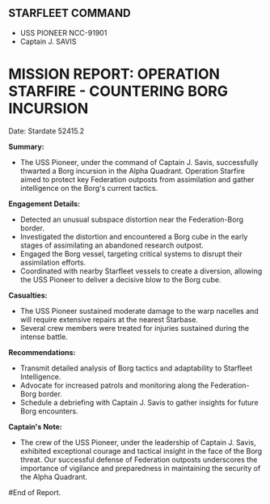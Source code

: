 ## STARFLEET COMMAND
- USS PIONEER NCC-91901
- Captain J. SAVIS

# MISSION REPORT: OPERATION STARFIRE - COUNTERING BORG INCURSION

Date: Stardate 52415.2

**Summary:**
- The USS Pioneer, under the command of Captain J. Savis, successfully thwarted a Borg incursion in the Alpha Quadrant. Operation Starfire aimed to protect key Federation outposts from assimilation and gather intelligence on the Borg's current tactics.

**Engagement Details:**
- Detected an unusual subspace distortion near the Federation-Borg border.
- Investigated the distortion and encountered a Borg cube in the early stages of assimilating an abandoned research outpost.
- Engaged the Borg vessel, targeting critical systems to disrupt their assimilation efforts.
- Coordinated with nearby Starfleet vessels to create a diversion, allowing the USS Pioneer to deliver a decisive blow to the Borg cube.

**Casualties:**
- The USS Pioneer sustained moderate damage to the warp nacelles and will require extensive repairs at the nearest Starbase.
- Several crew members were treated for injuries sustained during the intense battle.

**Recommendations:**
- Transmit detailed analysis of Borg tactics and adaptability to Starfleet Intelligence.
- Advocate for increased patrols and monitoring along the Federation-Borg border.
- Schedule a debriefing with Captain J. Savis to gather insights for future Borg encounters.

**Captain's Note:**
- The crew of the USS Pioneer, under the leadership of Captain J. Savis, exhibited exceptional courage and tactical insight in the face of the Borg threat. Our successful defense of Federation outposts underscores the importance of vigilance and preparedness in maintaining the security of the Alpha Quadrant.

#End of Report.
